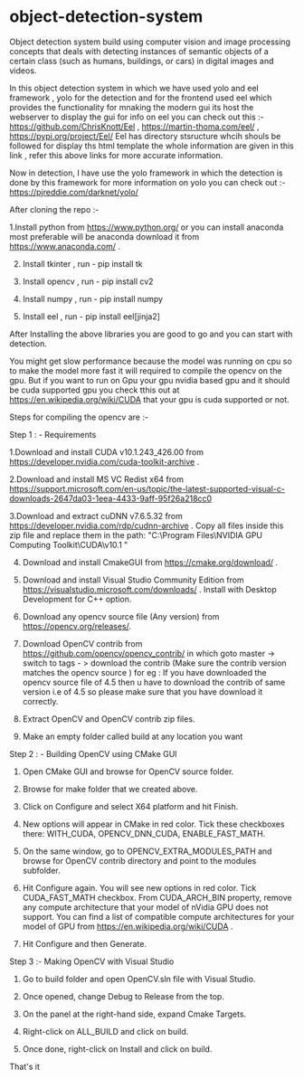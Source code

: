 # object-detection-system
Object detection system build using  computer vision and image processing concepts  that deals with detecting instances of semantic objects of a certain class 
(such as humans, buildings, or cars) in digital images and videos.

In this object detection system in which we have used yolo and eel framework ,  yolo for the detection and for the frontend used eel which provides the
functionality for mnaking the modern gui its host the webserver to display the gui for  info on eel you can check out this :-
https://github.com/ChrisKnott/Eel , https://martin-thoma.com/eel/ , https://pypi.org/project/Eel/ 
Eel has directory stsructure whcih shouls be followed for display ths html template the whole information are given in this link , 
refer this above links for more accurate information.

Now in detection, I have use the yolo framework in which the detection is done by this framework for more information on yolo you can check out :-
https://pjreddie.com/darknet/yolo/ 

After cloning the repo :-

1.Install python from https://www.python.org/ or you can install anaconda most preferable will be anaconda download it from  https://www.anaconda.com/ . 

2. Install tkinter  , run -  pip install tk

3. Install opencv   , run -  pip install cv2

4. Install numpy    , run -  pip install numpy

5. Install eel      , run -  pip install eel[jinja2]
 
After Installing the above libraries you are good to go and you can start with detection.

You might get slow performance because the model was running on cpu so to make the model more fast it will required to compile the opencv on the gpu.
But if you want to run on Gpu your gpu nvidia based gpu and it should be cuda supported gpu you check tthis out at https://en.wikipedia.org/wiki/CUDA 
that your gpu is cuda supported or not.

Steps for compiling the opencv are :-

Step 1 : - Requirements 

1.Download and install CUDA v10.1.243_426.00 from https://developer.nvidia.com/cuda-toolkit-archive .

2.Download and install MS VC Redist x64 from https://support.microsoft.com/en-us/topic/the-latest-supported-visual-c-downloads-2647da03-1eea-4433-9aff-95f26a218cc0

3.Download and extract cuDNN v7.6.5.32 from https://developer.nvidia.com/rdp/cudnn-archive . 
Copy all files inside this zip file and replace them in the path:
"C:\Program Files\NVIDIA GPU Computing Toolkit\CUDA\v10.1 "

4. Download and install CmakeGUI from https://cmake.org/download/ .

5. Download and install Visual Studio Community Edition from https://visualstudio.microsoft.com/downloads/ .
Install with Desktop Development for C++ option.

6. Download any opencv source file (Any version) from https://opencv.org/releases/.

7. Download OpenCV contrib from https://github.com/opencv/opencv_contrib/  in which goto master -> switch to tags - > download the contrib (Make sure the contrib 
version matches the opencv source ) for eg : If you have downloaded the opencv source file of 4.5 then u have to download the contrib of same version i.e of 4.5 
so please make sure that you have download it correctly.
 
8. Extract OpenCV and OpenCV contrib zip files.

9. Make an empty folder called build at any location you want 


Step 2 : - Building OpenCV using CMake GUI

1. Open CMake GUI and browse for OpenCV source folder.

2. Browse for make folder that we created above.

3. Click on Configure and select X64 platform and hit Finish.

4. New options will appear in CMake in red color. Tick these checkboxes there: WITH_CUDA, OPENCV_DNN_CUDA, ENABLE_FAST_MATH.

5. On the same window, go to OPENCV_EXTRA_MODULES_PATH and browse for OpenCV contrib directory and point to the modules subfolder.

6. Hit Configure again. You will see new options in red color. Tick CUDA_FAST_MATH checkbox. From CUDA_ARCH_BIN property, remove any compute architecture that your model 
of nVidia GPU does not support. You can find a list of compatible compute architectures for your model of GPU from https://en.wikipedia.org/wiki/CUDA .

7. Hit Configure and then Generate.

Step 3 :- Making OpenCV with Visual Studio

1. Go to build folder and open OpenCV.sln file with Visual Studio.

2. Once opened, change Debug to Release from the top.

3. On the panel at the right-hand side, expand Cmake Targets.

4. Right-click on ALL_BUILD and click on build.

5. Once done, right-click on Install and click on build.

That's it 





